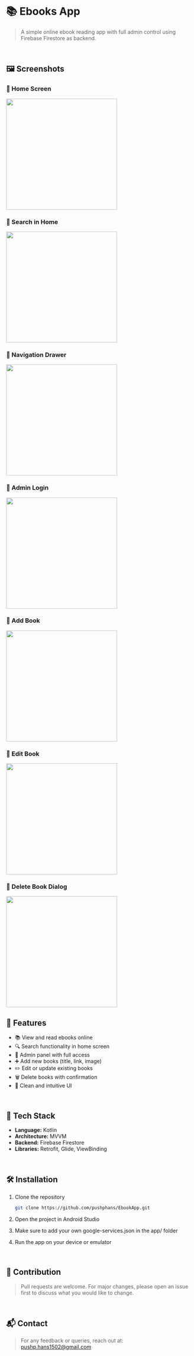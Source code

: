 # 📚 Ebooks App

> A simple online ebook reading app with full admin control using Firebase Firestore as backend.

<br>

## 🖼️ Screenshots

<!-- Replace the underscores with actual image filenames like home.jpg, search_home.jpg etc -->

### 🔸 Home Screen
<img src="screenshots/homeFragment.jpg" width="300" alt=""/>

### 🔸 Search in Home
<img src="screenshots/searchInHomeFragment.jpg" width="300" alt=""/>

### 🔸 Navigation Drawer
<img src="screenshots/adminPanelInNavigationDrawer.jpg" width="300" alt=""/>

### 🔸 Admin Login
<img src="screenshots/AdminLogin.jpg" width="300" alt=""/>

### 🔸 Add Book
<img src="screenshots/addBookFragment.jpg" width="300" alt=""/>

### 🔸 Edit Book
<img src="screenshots/editBookFragment.jpg" width="300" alt=""/>

### 🔸 Delete Book Dialog
<img src="screenshots/BookEditOrDeleteDialogInAdminFragment.jpg" width="300" alt=""/>

<br>

## 🚀 Features

- 📚 View and read ebooks online
- 🔍 Search functionality in home screen
- 🔐 Admin panel with full access
- ➕ Add new books (title, link, image)
- ✏️ Edit or update existing books
- 🗑️ Delete books with confirmation
- 🎯 Clean and intuitive UI

<br>

## 🔧 Tech Stack

- **Language:** Kotlin
- **Architecture:** MVVM
- **Backend:** Firebase Firestore
- **Libraries:** Retrofit, Glide, ViewBinding

<br>

## 🛠️ Installation

1. Clone the repository
   ```bash
   git clone https://github.com/pushphans/EbookApp.git
   
2. Open the project in Android Studio

3. Make sure to add your own google-services.json in the app/ folder

4. Run the app on your device or emulator

<br>

## 🤝 Contribution

> Pull requests are welcome. For major changes, please open an issue first to discuss what you would like to change.

<br>

## 📬 Contact
> For any feedback or queries, reach out at: pushp.hans1502@gmail.com
